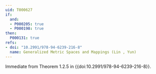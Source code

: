 ```yaml
---
uid: T000627
if:
  and:
  - P000205: true
  - P000198: true
then:
  P000131: true
refs:
- doi: "10.2991/978-94-6239-216-8"
  name: Generalized Metric Spaces and Mappings (Lin , Yun)
---
```


Immediate from Theorem 1.2.5 in {{doi:10.2991/978-94-6239-216-8}}.
